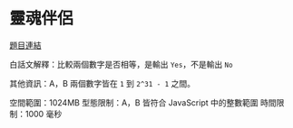 # 靈魂伴侶

[題目連結](https://oj.lidemy.com/problem/1010?_ga=2.106868682.818454675.1639894764-573245898.1638955087)

白話文解釋：比較兩個數字是否相等，是輸出 `Yes`，不是輸出 `No`

其他資訊：A，B 兩個數字皆在 `1` 到 `2^31 - 1` 之間。

空間範圍：1024MB
型態限制：A，B 皆符合 JavaScript 中的整數範圍
時間限制：1000 毫秒